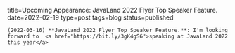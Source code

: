 
title=Upcoming Appearance: JavaLand 2022 Flyer Top Speaker Feature.
date=2022-02-19
type=post
tags=blog
status=published
~~~~~~
(2022-03-16) **JavaLand 2022 Flyer Top Speaker Feature.**: I'm looking forward to  <a href="https://bit.ly/3gK4gS6">speaking at JavaLand 2022 this year</a> 
            